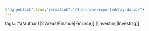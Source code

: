 ```yaml
---
{"dg-publish":true,"permalink":"/4-archive/imported/ray-dalio/"}
---
```


tags:: #a/author [[2 Areas/Finance\|Finance]] [[Investing\|Investing]]


